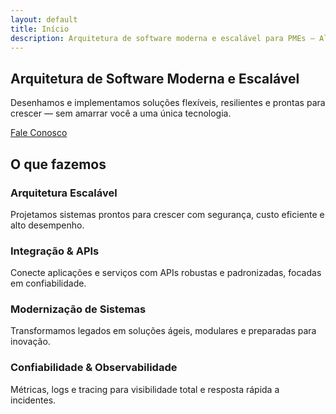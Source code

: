 ```yaml
---
layout: default
title: Início
description: Arquitetura de software moderna e escalável para PMEs — Alurit Tech.
---
```


<section class="hero">
  <h1>Arquitetura de Software Moderna e Escalável</h1>
  <p>Desenhamos e implementamos soluções flexíveis, resilientes e prontas para crescer — sem amarrar você a uma única tecnologia.</p>
  <a class="cta" href="/contato/">Fale Conosco</a>
</section>

<section>
  <h2>O que fazemos</h2>
  <div class="grid">
    <div class="card">
      <h3>Arquitetura Escalável</h3>
      <p>Projetamos sistemas prontos para crescer com segurança, custo eficiente e alto desempenho.</p>
    </div>
    <div class="card">
      <h3>Integração & APIs</h3>
      <p>Conecte aplicações e serviços com APIs robustas e padronizadas, focadas em confiabilidade.</p>
    </div>
    <div class="card">
      <h3>Modernização de Sistemas</h3>
      <p>Transformamos legados em soluções ágeis, modulares e preparadas para inovação.</p>
    </div>
    <div class="card">
      <h3>Confiabilidade & Observabilidade</h3>
      <p>Métricas, logs e tracing para visibilidade total e resposta rápida a incidentes.</p>
    </div>
  </div>
</section>